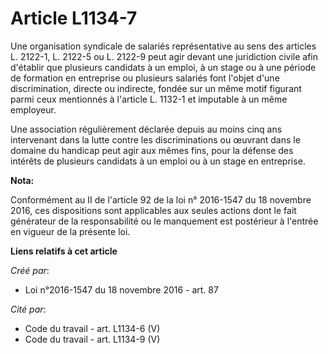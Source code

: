 # Article L1134-7

Une organisation syndicale de salariés représentative au sens des articles L. 2122-1, L. 2122-5 ou L. 2122-9 peut agir devant
une juridiction civile afin d'établir que plusieurs candidats à un emploi, à un stage ou à une période de formation en
entreprise ou plusieurs salariés font l'objet d'une discrimination, directe ou indirecte, fondée sur un même motif figurant
parmi ceux mentionnés à l'article L. 1132-1 et imputable à un même employeur.

Une association régulièrement déclarée depuis au moins cinq ans intervenant dans la lutte contre les discriminations ou
œuvrant dans le domaine du handicap peut agir aux mêmes fins, pour la défense des intérêts de plusieurs candidats à un emploi
ou à un stage en entreprise.

**Nota:**

Conformément au II de l'article 92 de la loi n° 2016-1547 du 18 novembre 2016, ces dispositions sont applicables aux seules
actions dont le fait générateur de la responsabilité ou le manquement est postérieur à l'entrée en vigueur de la présente
loi.

**Liens relatifs à cet article**

_Créé par_:

  - Loi n°2016-1547 du 18 novembre 2016 - art. 87

_Cité par_:

  - Code du travail - art. L1134-6 (V)
  - Code du travail - art. L1134-9 (V)
